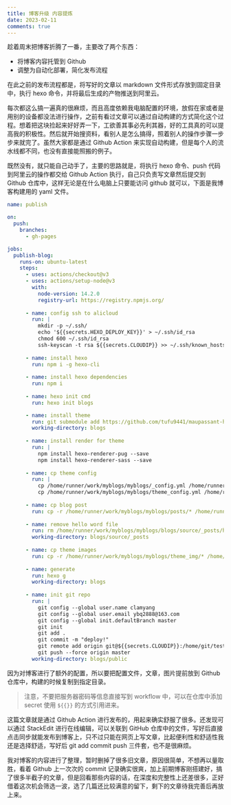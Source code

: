 ```yaml
---
title: 博客升级 内容提炼
date: 2023-02-11
comments: true
---
```


趁着周末把博客折腾了一番，主要改了两个东西：

- 将博客内容托管到 Github
- 调整为自动化部署，简化发布流程

<!--more-->

在此之前的发布流程都是，将写好的文章以 markdown 文件形式存放到固定目录中，执行 hexo 命令，并将最后生成的产物推送到阿里云。

每次都这么搞一遍真的很麻烦，而且高度依赖我电脑配置的环境，放假在家或者是用别的设备都没法进行操作，之前有看过文章可以通过自动构建的方式简化这个过程。想着把这块捡起来好好弄一下，工欲善其事必先利其器，好的工具真的可以提高我的积极性。然后就开始搜资料，看别人是怎么搞得，照着别人的操作步骤一步步来就完了。虽然大家都是通过 Github Action 来实现自动构建，但是每个人的流水线都不同，也没有直接能照搬的例子。

既然没有，就只能自己动手了，主要的思路就是，将执行 hexo 命令、push 代码到阿里云的操作都交给 Github Action 执行，自己只负责写文章然后提交到 Github 仓库中，这样无论是在什么电脑上只要能访问 github 就可以，下面是我博客构建用的 yaml 文件。

```yaml
name: publish

on:
  push:
    branches:
      - gh-pages

jobs:
  publish-blog:
    runs-on: ubuntu-latest
    steps:
      - uses: actions/checkout@v3
      - uses: actions/setup-node@v3
        with:
          node-version: 14.2.0
          registry-url: https://registry.npmjs.org/
          
      - name: config ssh to alicloud
        run: |
          mkdir -p ~/.ssh/
          echo '${{secrets.HEXO_DEPLOY_KEY}}' > ~/.ssh/id_rsa
          chmod 600 ~/.ssh/id_rsa
          ssh-keyscan -t rsa ${{secrets.CLOUDIP}} >> ~/.ssh/known_hosts
          
      - name: install hexo
        run: npm i -g hexo-cli
        
      - name: install hexo dependencies
        run: npm i
        
      - name: hexo init cmd
        run: hexo init blogs

      - name: install theme
        run: git submodule add https://github.com/tufu9441/maupassant-hexo.git themes/maupassant
        working-directory: blogs
      
      - name: install render for theme
        run: |
          npm install hexo-renderer-pug --save
          npm install hexo-renderer-sass --save
          
      - name: cp theme config
        run: |
          cp /home/runner/work/myblogs/myblogs/_config.yml /home/runner/work/myblogs/myblogs/blogs/_config.yml
          cp /home/runner/work/myblogs/myblogs/theme_config.yml /home/runner/work/myblogs/myblogs/blogs/themes/maupassant/_config.yml
        
      - name: cp blog post
        run: cp -r /home/runner/work/myblogs/myblogs/posts/* /home/runner/work/myblogs/myblogs/blogs/source/
                
      - name: remove hello word file
        run: rm /home/runner/work/myblogs/myblogs/blogs/source/_posts/hello-world.md
        working-directory: blogs/source/_posts
        
      - name: cp theme images
        run: cp -r /home/runner/work/myblogs/myblogs/theme_img/* /home/runner/work/myblogs/myblogs/blogs/themes/maupassant/source/
      
      - name: generate
        run: hexo g
        working-directory: blogs
        
      - name: init git repo
        run: |
          git config --global user.name clamyang
          git config --global user.email ybq2888@163.com
          git config --global init.defaultBranch master
          git init
          git add .
          git commit -m "deploy!"
          git remote add origin git@${{secrets.CLOUDIP}}:/home/git/test.git
          git push --force origin master
        working-directory: blogs/public

```

因为对博客进行了额外的配置，所以要把配置文件，文章，图片提前放到 Github 仓库中，构建的时候复制到指定目录。

> 注意，不要把服务器密码等信息直接写到 workflow 中，可以在仓库中添加 secret 使用 `${{}}` 的方式引用进来。

这篇文章就是通过 Github Action 进行发布的，用起来确实舒服了很多。还发现可以通过 StackEdit 进行在线编辑，可以关联到 GitHub 仓库中的文件，写好后直接点击同步就能发布到博客上，只不过只能在网页上写文章，比起便利性和舒适性我还是选择舒适，写好后 git add commit push  三件套，也不是很麻烦。

我对博客的内容进行了整理，暂时删掉了很多旧文章，原因很简单，不想再以量取胜，看着 Github 上一次次的 commit 记录确实很爽，加上前期博客刚搭建好，搞了很多半截子的文章，但是回看那些内容的话，在深度和完整性上还差很多，正好借着这次机会筛选一波，选了几篇还比较满意的留下，剩下的文章待我完善后再放上来。
